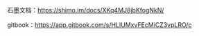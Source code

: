 石墨文档：https://shimo.im/docs/XKq4MJ8jbKfogNkN/ 

gitbook：https://app.gitbook.com/s/HLIUMxvFEcMiCZ3vpLRO/c

